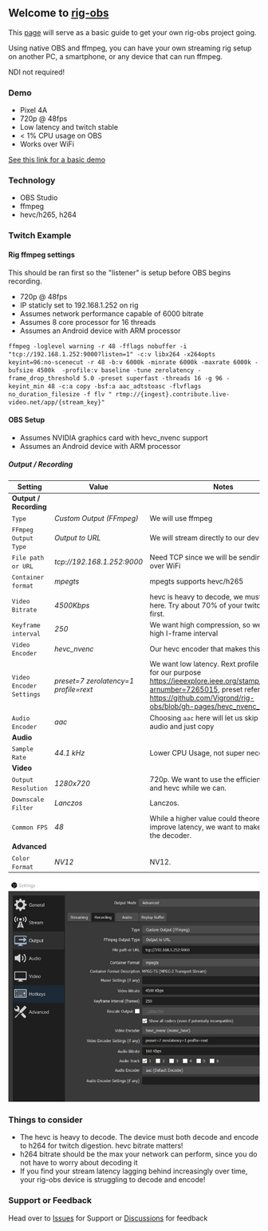 ## Welcome to [rig-obs](https://github.com/Vigrond/rig-obs)

This [page](https://vigrond.github.io/rig-obs/) will serve as a basic guide to get your own rig-obs project going.

Using native OBS and ffmpeg, you can have your own streaming rig setup on another PC, a smartphone, or any device that can run ffmpeg.

NDI not required!

### Demo

* Pixel 4A
* 720p @ 48fps
* Low latency and twitch stable
* < 1% CPU usage on OBS
* Works over WiFi

[See this link for a basic demo](https://streamable.com/28gcyw)

### Technology

* OBS Studio
* ffmpeg
* hevc/h265, h264

### Twitch Example

#### Rig ffmpeg settings

This should be ran first so the "listener" is setup before OBS begins recording.

* 720p @ 48fps
* IP staticly set to 192.168.1.252 on rig
* Assumes network performance capable of 6000 bitrate
* Assumes 8 core processor for 16 threads 
* Assumes an Android device with ARM processor

```
ffmpeg -loglevel warning -r 48 -fflags nobuffer -i "tcp://192.168.1.252:9000?listen=1" -c:v libx264 -x264opts keyint=96:no-scenecut -r 48 -b:v 6000k -minrate 6000k -maxrate 6000k -bufsize 4500k  -profile:v baseline -tune zerolatency -frame_drop_threshold 5.0 -preset superfast -threads 16 -g 96 -keyint_min 48 -c:a copy -bsf:a aac_adtstoasc -flvflags no_duration_filesize -f flv " rtmp://{ingest}.contribute.live-video.net/app/{stream_key}"
```

#### OBS Setup

* Assumes NVIDIA graphics card with hevc_nvenc support
* Assumes an Android device with ARM processor

##### Output / Recording

| Setting       | Value                                                   |  Notes         |
| ------------- | -------------                                           |  ------------- |
|  **Output / Recording**      |                                          |                |
| `Type`                       | *Custom Output (FFmpeg)*                 |  We will use ffmpeg  |
| `FFmpeg Output Type`         | *Output to URL*                          |  We will stream directly to our device  |
| `File path or URL`           | *tcp://192.168.1.252:9000*               |  Need TCP since we will be sending data over WiFi  |
| `Container format`           | *mpegts*                                 |  mpegts supports hevc/h265  |
| `Video Bitrate`              | *4500Kbps*                               |  hevc is heavy to decode, we must be gentle here.  Try about 70% of your twitch bitrate first.  |
| `Keyframe interval`          | *250*                                    |  We want high compression, so we choose a high I-frame interval  |
| `Video Encoder `             | *hevc_nvenc*                             |  Our hevc encoder that makes this possible  |
| `Video Encoder Settings`     | *preset=7 zerolatency=1 profile=rext*    |  We want low latency.  Rext profile is better for our purpose https://ieeexplore.ieee.org/stamp/stamp.jsp?arnumber=7265015, preset reference: https://github.com/Vigrond/rig-obs/blob/gh-pages/hevc_nvenc_options.txt      |
| `Audio Encoder`              | *aac*                                    |  Choosing `aac` here will let us skip decoding audio and just copy  |
|  **Audio**                   |                                          |                |
| `Sample Rate`                | *44.1 kHz*                               |  Lower CPU Usage, not super necessary.  |
|  **Video**                   |                                          |                |
| `Output Resolution`          | *1280x720*                               |  720p.  We want to use the efficiency of OBS and hevc while we can.  |
| `Downscale Filter`           | *Lanczos*                                |  Lanczos.  |
| `Common FPS`                 | *48*                                     |  While a higher value could theoretically improve latency, we want to make it easy on the decoder.  |
|  **Advanced**                   |                                          |                |
| `Color Format`                | *NV12*                               |  NV12.  |

![image](https://raw.githubusercontent.com/Vigrond/rig-obs/gh-pages/rigobs_output.jpg)

### Things to consider

* The hevc is heavy to decode.  The device must both decode and encode to h264 for twitch digestion.  hevc bitrate matters!
* h264 bitrate should be the max your network can perform, since you do not have to worry about decoding it
* If you find your stream latency lagging behind increasingly over time, your rig-obs device is struggling to decode and encode!

### Support or Feedback

Head over to [Issues](https://github.com/Vigrond/rig-obs/issues) for Support or [Discussions](https://github.com/Vigrond/rig-obs/discussions) for feedback
